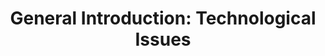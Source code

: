 ---
abstract: null
creators:
- Reinhard Altenhöner
date: null
document_url: https://services.phaidra.univie.ac.at/api/object/o:294993/download
grand_parent: iPRES
institutions: []
keywords:
- beijing
landing_page_url: https://phaidra.univie.ac.at/o:294993
language: eng
layout: publication
license: CC BY-SA 3.0 AT
notes_url: null
parent: iPRES 2004
publication_type: presentation
size: 651023
slides_url: null
source_name: iPRES
stream_url: null
title: 'General Introduction: Technological Issues'
year: 2004
---